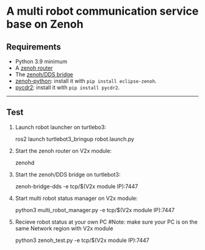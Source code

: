 # A multi robot communication service base on Zenoh

## **Requirements**

 * Python 3.9 minimum
 * A [zenoh router](http://zenoh.io/docs/getting-started/quick-test/)
 * The [zenoh/DDS bridge](https://github.com/eclipse-zenoh/zenoh-plugin-dds#trying-it-out)
 * [zenoh-python](https://github.com/eclipse-zenoh/zenoh-python): install it with `pip install eclipse-zenoh`.
 * [pycdr2](https://pypi.org/project/pycdr2/): install it with `pip install pycdr2`.


-----
## **Test**

 1. Launch robot launcher on turtlebo3:
      
      ros2 launch turtlebot3_bringup robot.launch.py
      
 2. Start the zenoh router on V2x module:
      
      zenohd
      
 3. Start the zenoh/DDS bridge on turtlebot3:
      
      zenoh-bridge-dds -e tcp/$(V2x module IP):7447
     
 4. Start multi robot status manager on V2x module:
      
      python3 multi_robot_manager.py -e tcp/$(V2x module IP):7447
     
 5. Recieve robot status at your own PC #Note: make sure your PC is on the same Network region with V2x module
     
      python3 zenoh_test.py -e tcp/$(V2x module IP):7447






